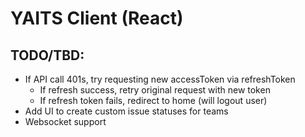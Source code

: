 # YAITS Client (React)

## TODO/TBD:

- If API call 401s, try requesting new accessToken via refreshToken
  - If refresh success, retry original request with new token
  - If refresh token fails, redirect to home (will logout user)
- Add UI to create custom issue statuses for teams
- Websocket support
